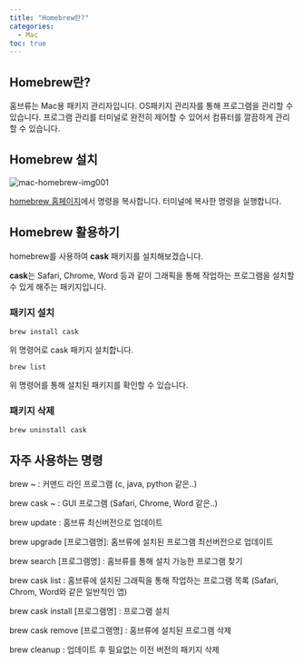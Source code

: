 ```yaml
---
title: "Homebrew란?"
categories: 
  - Mac
toc: true
---
```


## Homebrew란?

홈브류는 Mac용 패키지 관리자입니다. OS패키지 관리자를 통해 프로그램을 관리할 수 있습니다.
프로그램 관리를 터미널로 완전히 제어할 수 있어서 컴퓨터를 깔끔하게 관리할 수 있습니다.

## Homebrew 설치
![mac-homebrew-img001]({{site.url}}/assets/images/mac-homebrew-img001.png)

[homebrew 홈페이지](https://brew.sh/index_ko)에서 명령을 복사합니다.
터미널에 복사한 명령을 실행합니다.

## Homebrew 활용하기

homebrew를 사용하여 **cask** 패키지를 설치해보겠습니다.

**cask**는 Safari, Chrome, Word 등과 같이 그래픽을 통해 작업하는 
프로그램을 설치할 수 있게 해주는 패키지입니다.

### 패키지 설치

```
brew install cask
```
위 명령어로 cask 패키지 설치합니다.

```
brew list
```
위 명령어를 통해 설치된 패키지를 확인할 수 있습니다.

### 패키지 삭제

```
brew uninstall cask
```

## 자주 사용하는 명령 ##
brew ~ : 커맨드 라인 프로그램 (c, java, python 같은..)

brew cask ~ : GUI 프로그램 (Safari, Chrome, Word 같은..)

brew update : 홈브류 최신버전으로 업데이트

brew upgrade [프로그램명]: 홈브류에 설치된 프로그램 최선버전으로 업데이트

brew search [프로그램명] : 홈브류를 통해 설치 가능한 프로그램 찾기

brew cask list : 홈브류에 설치된 그래픽을 통해 작업하는 프로그램 목록 (Safari, Chrom, Word와 같은 일반적인 앱)

brew cask install [프로그램명] : 프로그램 설치

brew cask remove [프로그램명] : 홈브류에 설치된 프로그램 삭제

brew cleanup : 업데이트 후 필요없는 이전 버전의 패키지 삭제


